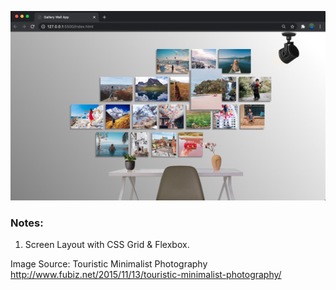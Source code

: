 ![ScreenShot](./screenshots/screenshot-01.png)

### Notes:

1. Screen Layout with CSS Grid & Flexbox.

Image Source:
Touristic Minimalist Photography
http://www.fubiz.net/2015/11/13/touristic-minimalist-photography/
